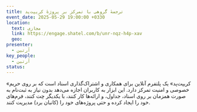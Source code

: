 ```yaml
---
title: ترجمهٔ گروهی با تمرکز بر پروژهٔ کریپت‌پد
event_date: 2025-05-29 19:00:00 +0330
location:
  text: مجازی
  link: https://engage.shatel.com/b/unr-nqz-h4p-xav
  geo:
presenter:
  - آرتین
key_people:
  - آرتین
status:
---
```


«کریپت‌پد» یک پلتفرم آنلاین برای همکاری و اشتراک‌گذاری اسناد است که بر روی حریم خصوصی و امنیت تمرکز دارد. این ابزار به کاربران اجازه می‌دهد بدون نیاز به ثبت‌نام به صورت همزمان بر روی اسناد، جداول، و ارائه‌ها کار کنند، با یکدیگر چت کنند، فرم‌های خود را ایجاد کرده و حتی پروژه‌های خود را (کانبان برد) مدیریت کنند.
